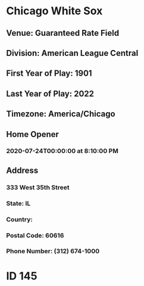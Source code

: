 # Chicago White Sox
## Venue: Guaranteed Rate Field
## Division: American League Central
## First Year of Play: 1901
## Last Year of Play: 2022
## Timezone: America/Chicago
## Home Opener
### 2020-07-24T00:00:00 at 8:10:00 PM
## Address
### 333 West 35th Street
### State: IL
### Country: 
### Postal Code: 60616
### Phone Number: (312) 674-1000
# ID 145